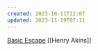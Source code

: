 ```yaml
---
created: 2023-10-11T12:07
updated: 2023-11-19T07:11
---
```

[Basic Escape](https://youtu.be/r51_K5oqRtw) [[Henry Akins]]